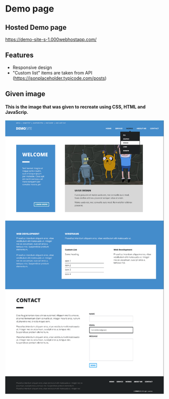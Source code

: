 # Demo page

## Hosted Demo page

https://demo-site-s-1.000webhostapp.com/

## Features

- Responsive design
- "Custom list" items are taken from API (https://jsonplaceholder.typicode.com/posts)

## Given image

#### This is the image that was given to recreate using CSS, HTML and JavaScrip.
![Given image for the task](image/given-img.PNG)

